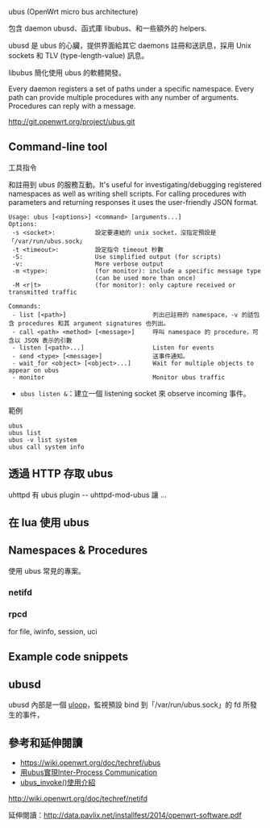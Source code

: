 ubus (OpenWrt micro bus architecture)

包含 daemon ubusd、函式庫 libubus、和一些額外的 helpers.

ubusd 是 ubus 的心臟，提供界面給其它 daemons 註冊和送訊息，採用 Unix sockets 和 TLV (type-length-value) 訊息。

libubus 簡化使用 ubus 的軟體開發。

Every daemon registers a set of paths under a specific namespace. Every path can provide multiple procedures with any number of arguments. Procedures can reply with a message. 

http://git.openwrt.org/project/ubus.git

## Command-line tool
工具指令

和註冊到 ubus 的服務互動。It's useful for investigating/debugging registered namespaces as well as writing shell scripts. For calling procedures with parameters and returning responses it uses the user-friendly JSON format.

```
Usage: ubus [<options>] <command> [arguments...]
Options:
 -s <socket>:           設定要連結的 unix socket，沒指定預設是「/var/run/ubus.sock」
 -t <timeout>:          設定指令 timeout 秒數
 -S:                    Use simplified output (for scripts)
 -v:                    More verbose output
 -m <type>:             (for monitor): include a specific message type
                        (can be used more than once)
 -M <r|t>               (for monitor): only capture received or transmitted traffic

Commands:
 - list [<path>]                        列出已註冊的 namespace，-v 的話包含 procedures 和其 argument signatures 也列出。
 - call <path> <method> [<message>]     呼叫 namespace 的 procedure，可含以 JSON 表示的引數
 - listen [<path>...]                   Listen for events
 - send <type> [<message>]              送事件通知。
 - wait_for <object> [<object>...]      Wait for multiple objects to appear on ubus
 - monitor                              Monitor ubus traffic
```

* `ubus listen &`：建立一個 listening socket 來 observe incoming 事件。

範例
```
ubus
ubus list
ubus -v list system
ubus call system info
```

## 透過 HTTP 存取 ubus
uhttpd 有 ubus plugin -- uhttpd-mod-ubus 讓 ...

## 在 lua 使用 ubus

## Namespaces & Procedures
使用 ubus 常見的專案。

### netifd

### rpcd
for file, iwinfo, session, uci

## Example code snippets

## ubusd

ubusd 內部是一個 [uloop](http://lirobo.blogspot.com/2014/07/libubox-uloop.html)，監視預設 bind 到「/var/run/ubus.sock」的 fd 所發生的事件，

## 參考和延伸閱讀

* https://wiki.openwrt.org/doc/techref/ubus
* [用ubus實現Inter-Process Communication](https://bryceknowhow.blogspot.tw/2017/02/openwrt-ubusinter-process-communication.html)
* [ubus_invoke()使用介紹](https://bryceknowhow.blogspot.tw/2017/02/openwrt-ubusinvoke.html)

http://wiki.openwrt.org/doc/techref/netifd

延伸閱讀：http://data.pavlix.net/installfest/2014/openwrt-software.pdf
